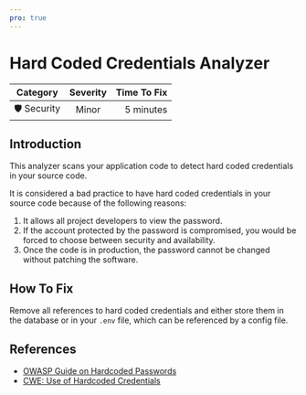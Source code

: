 ```yaml
---
pro: true
---
```


# Hard Coded Credentials Analyzer <Badge text="PRO" type="tip"/>

| Category       | Severity   | Time To Fix  |
| -------------  |:----------:| ------------:|
| 🛡️ Security    | Minor      | 5 minutes   |

## Introduction

This analyzer scans your application code to detect hard coded credentials in your source code.

It is considered a bad practice to have hard coded credentials in your source code because of the following reasons:

1. It allows all project developers to view the password.
2. If the account protected by the password is compromised, you would be forced to choose between security and availability.
3. Once the code is in production, the password cannot be changed without patching the software.

## How To Fix

Remove all references to hard coded credentials and either store them in the database or in your `.env` file, which can be referenced by a config file.

## References

- [OWASP Guide on Hardcoded Passwords](https://owasp.org/www-community/vulnerabilities/Password_Management_Hardcoded_Password)
- [CWE: Use of Hardcoded Credentials](https://cwe.mitre.org/data/definitions/798.html)